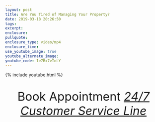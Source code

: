 ```yaml
---
layout: post
title: Are You Tired of Managing Your Property?
date: 2019-03-18 20:26:50
tags:
excerpt:
enclosure:
pullquote:
enclosure_type: video/mp4
enclosure_time:
use_youtube_image: true
youtube_alternate_image:
youtube_code: Ie7Bx7vIoLY
---
```


{% include youtube.html %}

<p style="text-align: center; font-size: 38px;">Book Appointment <em><a href="tel:2068544132">24/7 Customer Service Line</a></em></p>